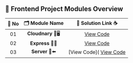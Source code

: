 ## 🧩 Frontend Project Modules Overview

| 🔢 **No** | 🗂️ **Module Name**                | 🔗 **Solution Link** ☕ |
|:--------:|:----------------------------------:|:----------------------:|
| 01       | **Cloudnary** 🎨🖥️                  | [View Code](https://github.com/Sangram03/Hackthons-Ideas-used/tree/main/Backend/Cloudnary) |
| 02       | **Express** 🧠🔧                    | [View Code](https://github.com/Sangram03/Hackthons-Ideas-used/tree/main/Backend/Express) |
| 03       | **Server** 🔫⬅️                     |  [View Code]( [View Code](https://github.com/Sangram03/Hackthons-Ideas-used/blob/main/Backend/Express/backend.md) |
